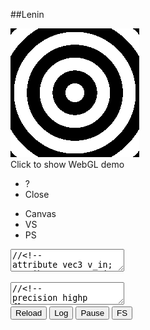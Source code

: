 
##Lenin

<div class="webgl" webgl_version="1" webgl_div="shader0" init="lenin">
  <img class="link" src="images/webgl-blank.png" title="Click to show WebGL demo" alt="WebGL demo"/><br/>
  <span>Click to show WebGL demo</span>
</div>

<div class="shader hidden" id="shader0" js="" fn="" style="width: 60%">
  <ul class="close">
    <li title="Info" class="help">?</li>
    <li title="Close Demo" class="close">Close</li>
  </ul>
  <ul class="menu">
    <li title="WebGL Canvas" class="canvas">Canvas</li>
    <li title="Vertex Shader" class="vs">VS</li>
    <li title="Pixel Shader" class="ps">PS</li>
  </ul>
  <canvas hide class="canvas"></canvas>
  <textarea hide class="vs hidden" spellcheck="false">//<!--
attribute vec3 v_in;
attribute vec3 vn_in;
varying vec3 vn;
uniform mat3 cam;
uniform vec3 campos;
uniform float t;
uniform vec2 screen;

void main() {

  float a = t/8., c = cos(-a), s = sin(-a);
  mat3 m = mat3( vec3(c, 0, s), vec3(0, 1, 0), vec3(s, 0, -c) );

  vn = cam*m*vn_in;

  vec3 p = cam*m*v_in+campos;
  float far = 10000.0;
  float near = 1.0;
  float z = p.z;
  p.x = p.x * screen.y/screen.x;
  p.z = far*(p.z-near)/(far-near);
  gl_Position = vec4(p,z);
}
//-->
  </textarea>
  <textarea hide class="ps hidden" spellcheck="false">//<!--
precision highp float;
varying vec3 vn;
uniform float t;
const float pi = 3.14159265;

void main() {
  vec3 c = vec3(227,103,0)/255.;
  vec3 light0 = normalize(vec3(0,5,-10));
  vec3 cam = vec3(0,0,-1);
  vec3 norm = normalize(vn);
  float kd = clamp( .0, .25, dot( light0, norm ));
  float ks = clamp( .0, 1., dot( .5*(cam+light0), norm ));
  ks = pow( ks, 6. );
  gl_FragColor = vec4( c*ks+c*kd, 1);
}
  
//-->
  </textarea>
  <div hide class="help hidden"></div>
  <div class="buttons">
  <button title="Reload Shaders" class="reload">Reload</button>
  <button title="Output WebGL Info in Console" class="log">Log</button>
  <button title="Pause Rendering" class="pause">Pause</button>
  <button title="Go Fullscreen" class="fscreen">FS</button>
  </div>
  <div class="clear"></div>
</div>

<script src="js/common.js"></script>
<script src="js/loader.js"></script>
<script src="js/math.js"></script>
<script src="js/camera.js"></script>
<script src="js/webgl-quad.js"></script>
<script src="js/webgl.js"></script>

<script>
/*
  var b0 = new Float32Array([-0.5,-0.5,0, 0.5,-0.5,0, 0,0.5,0]);
  b0.attrib_size = 3;
  var b1 = new Float32Array([0,0,-1, 0,0,-1, 0,0,-1]);
  b1.attrib_size = 3;
*/

  var r = load_resources( ["webgl/lenin2dec2.obj"], {} );

  function test() {
    console.log( "loded", this.loaded );
   var reg = /^v\s+([-.\d]+)\s+([-.\d]+)\s+([-.\d]+)/gm;
   var m = reg.exec( r.data[0] );
   console.log(m,m[0],m[1],m[2],m[3]);
  }

  function lenin (cb) {
    var b = load_buffers();
    var div = this.getAttribute("webgl_div");
    var canvas = document.querySelector( "div#"+div+" canvas" );
    var cam = camera_create( { canvas: canvas, nobind: false, personal: false, pos: vec3(0,0,450), speed: 10 } );
    var opts = {
      bgcolor: [ .95, .95, .95, 1 ],
      buffers: { v_in: b[0], vn_in: b[1] },
      draw_size: b[0].length/3,
      uniforms: { cam: function(){ return cam.get_m(); }, campos: function(){ return cam.get_pos(); } },
      onreload: function() { cam.reset_m(); },
      onclose: function() { camera_remove(cam); },
      onpause: function(s) { cam.pause(s); },
    };
    opts.uniforms.cam.matrix_size = 3;
    cb (opts);
  }

  function load_buffers() {
    var m, v=[], vn=[], f=[];
    var reg = /^v\s+([-.\d]+)\s+([-.\d]+)\s+([-.\d]+)/gm;
    while( (m = reg.exec( r.data[0])) !== null ) v.push( m[1], m[2], m[3] );

    reg = /^vn\s+([-.\d]+)\s+([-.\d]+)\s+([-.\d]+)/gm;
    while( (m = reg.exec( r.data[0])) !== null ) vn.push( m[1], m[2], m[3] );

    reg = /^f\s+(\d+)\/\/\d+\s+(\d+)\/\/\d+\s+(\d+)\/\/\d+/gm;
    while( (m = reg.exec( r.data[0])) !== null ) f.push( m[1], m[2], m[3] );

    var b0 = new Float32Array( f.length*3 ), b1 = new Float32Array( f.length*3 );

    for(var i=0; i<f.length; i++) {
      for(var t=0; t<3; t++) {
        b0[i*3+t] = v[ (f[i]-1)*3+t ];
        b1[i*3+t] = vn[ (f[i]-1)*3+t ];
      }
    }
    return [b0,b1];
  }
</script>


